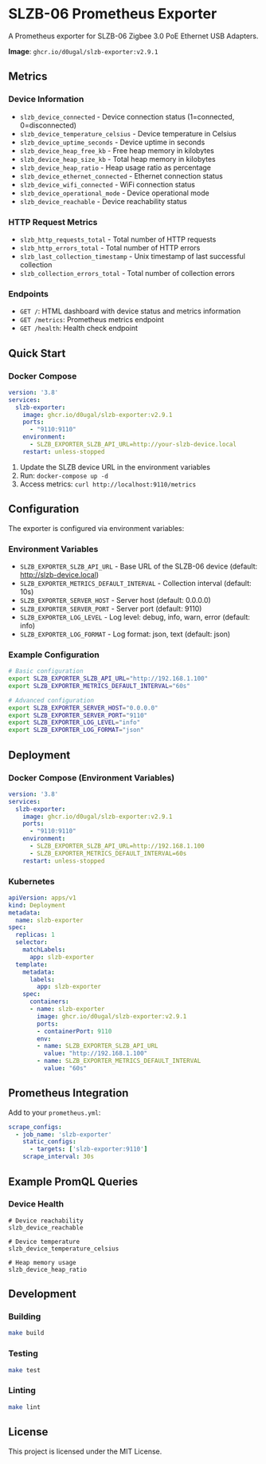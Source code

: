 # SLZB-06 Prometheus Exporter

A Prometheus exporter for SLZB-06 Zigbee 3.0 PoE Ethernet USB Adapters.

**Image**: `ghcr.io/d0ugal/slzb-exporter:v2.9.1`

## Metrics

### Device Information
- `slzb_device_connected` - Device connection status (1=connected, 0=disconnected)
- `slzb_device_temperature_celsius` - Device temperature in Celsius
- `slzb_device_uptime_seconds` - Device uptime in seconds
- `slzb_device_heap_free_kb` - Free heap memory in kilobytes
- `slzb_device_heap_size_kb` - Total heap memory in kilobytes
- `slzb_device_heap_ratio` - Heap usage ratio as percentage
- `slzb_device_ethernet_connected` - Ethernet connection status
- `slzb_device_wifi_connected` - WiFi connection status
- `slzb_device_operational_mode` - Device operational mode
- `slzb_device_reachable` - Device reachability status

### HTTP Request Metrics
- `slzb_http_requests_total` - Total number of HTTP requests
- `slzb_http_errors_total` - Total number of HTTP errors
- `slzb_last_collection_timestamp` - Unix timestamp of last successful collection
- `slzb_collection_errors_total` - Total number of collection errors

### Endpoints
- `GET /`: HTML dashboard with device status and metrics information
- `GET /metrics`: Prometheus metrics endpoint
- `GET /health`: Health check endpoint

## Quick Start

### Docker Compose

```yaml
version: '3.8'
services:
  slzb-exporter:
    image: ghcr.io/d0ugal/slzb-exporter:v2.9.1
    ports:
      - "9110:9110"
    environment:
      - SLZB_EXPORTER_SLZB_API_URL=http://your-slzb-device.local
    restart: unless-stopped
```

1. Update the SLZB device URL in the environment variables
2. Run: `docker-compose up -d`
3. Access metrics: `curl http://localhost:9110/metrics`

## Configuration

The exporter is configured via environment variables:

### Environment Variables

- `SLZB_EXPORTER_SLZB_API_URL` - Base URL of the SLZB-06 device (default: http://slzb-device.local)
- `SLZB_EXPORTER_METRICS_DEFAULT_INTERVAL` - Collection interval (default: 10s)
- `SLZB_EXPORTER_SERVER_HOST` - Server host (default: 0.0.0.0)
- `SLZB_EXPORTER_SERVER_PORT` - Server port (default: 9110)
- `SLZB_EXPORTER_LOG_LEVEL` - Log level: debug, info, warn, error (default: info)
- `SLZB_EXPORTER_LOG_FORMAT` - Log format: json, text (default: json)

### Example Configuration

```bash
# Basic configuration
export SLZB_EXPORTER_SLZB_API_URL="http://192.168.1.100"
export SLZB_EXPORTER_METRICS_DEFAULT_INTERVAL="60s"

# Advanced configuration
export SLZB_EXPORTER_SERVER_HOST="0.0.0.0"
export SLZB_EXPORTER_SERVER_PORT="9110"
export SLZB_EXPORTER_LOG_LEVEL="info"
export SLZB_EXPORTER_LOG_FORMAT="json"
```

## Deployment

### Docker Compose (Environment Variables)

```yaml
version: '3.8'
services:
  slzb-exporter:
    image: ghcr.io/d0ugal/slzb-exporter:v2.9.1
    ports:
      - "9110:9110"
    environment:
      - SLZB_EXPORTER_SLZB_API_URL=http://192.168.1.100
      - SLZB_EXPORTER_METRICS_DEFAULT_INTERVAL=60s
    restart: unless-stopped
```

### Kubernetes

```yaml
apiVersion: apps/v1
kind: Deployment
metadata:
  name: slzb-exporter
spec:
  replicas: 1
  selector:
    matchLabels:
      app: slzb-exporter
  template:
    metadata:
      labels:
        app: slzb-exporter
    spec:
      containers:
      - name: slzb-exporter
        image: ghcr.io/d0ugal/slzb-exporter:v2.9.1
        ports:
        - containerPort: 9110
        env:
        - name: SLZB_EXPORTER_SLZB_API_URL
          value: "http://192.168.1.100"
        - name: SLZB_EXPORTER_METRICS_DEFAULT_INTERVAL
          value: "60s"
```

## Prometheus Integration

Add to your `prometheus.yml`:

```yaml
scrape_configs:
  - job_name: 'slzb-exporter'
    static_configs:
      - targets: ['slzb-exporter:9110']
    scrape_interval: 30s
```

## Example PromQL Queries

### Device Health
```promql
# Device reachability
slzb_device_reachable

# Device temperature
slzb_device_temperature_celsius

# Heap memory usage
slzb_device_heap_ratio
```

## Development

### Building

```bash
make build
```

### Testing

```bash
make test
```

### Linting

```bash
make lint
```

## License

This project is licensed under the MIT License.